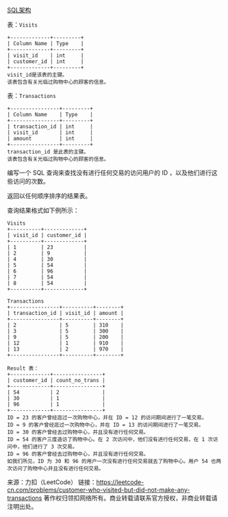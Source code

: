 [SQL架构](https://github.com/Zhenghao-Liu/LeetCode_problem-and-solution/blob/master/1581.进店却未进行交易的客户/PROBLEM.sql)

表：```Visits```
```
+-------------+---------+
| Column Name | Type    |
+-------------+---------+
| visit_id    | int     |
| customer_id | int     |
+-------------+---------+
visit_id是该表的主键。
该表包含有关光临过购物中心的顾客的信息。
```

表：```Transactions```
```
+----------------+---------+
| Column Name    | Type    |
+----------------+---------+
| transaction_id | int     |
| visit_id       | int     |
| amount         | int     |
+----------------+---------+
transaction_id 是此表的主键。
该表包含有关光临过购物中心的顾客的信息。
```

编写一个 SQL 查询来查找没有进行任何交易的访问用户的 ID ，以及他们进行这些访问的次数。

返回以任何顺序排序的结果表。

查询结果格式如下例所示：
```
Visits
+----------+-------------+
| visit_id | customer_id |
+----------+-------------+
| 1        | 23          |
| 2        | 9           |
| 4        | 30          |
| 5        | 54          |
| 6        | 96          |
| 7        | 54          |
| 8        | 54          |
+----------+-------------+

Transactions
+----------------+----------+--------+
| transaction_id | visit_id | amount |
+----------------+----------+--------+
| 2              | 5        | 310    |
| 3              | 5        | 300    |
| 9              | 5        | 200    |
| 12             | 1        | 910    |
| 13             | 2        | 970    |
+----------------+----------+--------+

Result 表：
+-------------+----------------+
| customer_id | count_no_trans |
+-------------+----------------+
| 54          | 2              |
| 30          | 1              |
| 96          | 1              |
+-------------+----------------+
ID = 23 的客户曾经逛过一次购物中心，并在 ID = 12 的访问期间进行了一笔交易。
ID = 9 的客户曾经逛过一次购物中心，并在 ID = 13 的访问期间进行了一笔交易。
ID = 30 的客户曾经去过购物中心，并且没有进行任何交易。
ID = 54 的客户三度造访了购物中心。在 2 次访问中，他们没有进行任何交易，在 1 次访问中，他们进行了 3 次交易。
ID = 96 的客户曾经去过购物中心，并且没有进行任何交易。
如我们所见，ID 为 30 和 96 的用户一次没有进行任何交易就去了购物中心。用户 54 也两次访问了购物中心并且没有进行任何交易。
```

来源：力扣（LeetCode）
链接：https://leetcode-cn.com/problems/customer-who-visited-but-did-not-make-any-transactions
著作权归领扣网络所有。商业转载请联系官方授权，非商业转载请注明出处。
